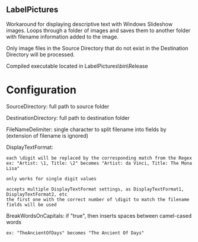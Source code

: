 ## LabelPictures

Workaround for displaying descriptive text with Windows Slideshow images.  Loops through a folder of images and saves them to another folder with filename information added to the image.

Only image files in the Source Directory that do not exist in the Destination Directory will be processed.

Compiled executable located in LabelPictures\bin\Release

# Configuration

SourceDirectory: full path to source folder

DestinationDirectory: full path to destination folder

FileNameDelimiter: single character to split filename into fields by (extension of filename is ignored)
	
DisplayTextFormat: 

	each \digit will be replaced by the corresponding match from the Regex
	ex: "Artist: \1, Title: \2" becomes "Artist: da Vinci, Title: The Mona Lisa"
	
	only works for single digit values
	
	accepts multiple DisplayTextFormat settings, as DisplayTextFormat1, DisplayTextFormat2, etc
	the first one with the correct number of \digit to match the filename fields will be used
	
BreakWordsOnCapitals: if "true", then inserts spaces between camel-cased words
	
	ex: "TheAncientOfDays" becomes "The Ancient Of Days"
